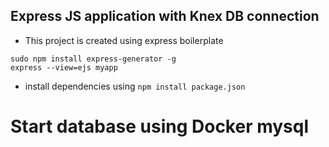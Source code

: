 ## Express JS application with Knex DB connection

- This project is created using express boilerplate
```
sudo npm install express-generator -g
express --view=ejs myapp
```

- install dependencies using `npm install package.json`


# Start database using Docker mysql
